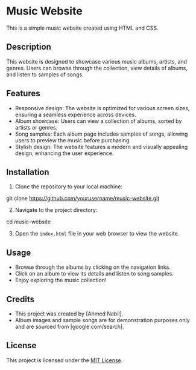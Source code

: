 # Music Website

This is a simple music website created using HTML and CSS.

## Description

This website is designed to showcase various music albums, artists, and genres. Users can browse through the collection, view details of albums, and listen to samples of songs.

## Features

- Responsive design: The website is optimized for various screen sizes, ensuring a seamless experience across devices.
- Album showcase: Users can view a collection of albums, sorted by artists or genres.
- Song samples: Each album page includes samples of songs, allowing users to preview the music before purchasing.
- Stylish design: The website features a modern and visually appealing design, enhancing the user experience.

## Installation

1. Clone the repository to your local machine:

git clone https://github.com/yourusername/music-website.git

2. Navigate to the project directory:

cd music-website


3. Open the `index.html` file in your web browser to view the website.

## Usage

- Browse through the albums by clicking on the navigation links.
- Click on an album to view its details and listen to song samples.
- Enjoy exploring the music collection!

## Credits

- This project was created by [Ahmed Nabil].
- Album images and sample songs are for demonstration purposes only and are sourced from [google.com/search].

## License

This project is licensed under the [MIT License](LICENSE).


